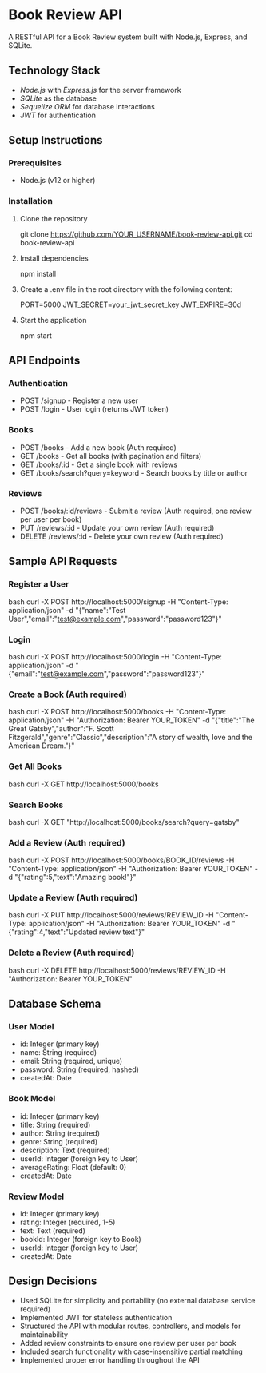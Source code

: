 # Book Review API

A RESTful API for a Book Review system built with Node.js, Express, and SQLite.

## Technology Stack

- *Node.js* with *Express.js* for the server framework
- *SQLite* as the database
- *Sequelize ORM* for database interactions
- *JWT* for authentication

## Setup Instructions

### Prerequisites
- Node.js (v12 or higher)

### Installation

1. Clone the repository
   
   git clone https://github.com/YOUR_USERNAME/book-review-api.git
   cd book-review-api
   

2. Install dependencies
   
   npm install
   

3. Create a .env file in the root directory with the following content:
   
   PORT=5000
   JWT_SECRET=your_jwt_secret_key
   JWT_EXPIRE=30d
   

4. Start the application
   
   npm start
   

## API Endpoints

### Authentication
- POST /signup - Register a new user
- POST /login - User login (returns JWT token)

### Books
- POST /books - Add a new book (Auth required)
- GET /books - Get all books (with pagination and filters)
- GET /books/:id - Get a single book with reviews
- GET /books/search?query=keyword - Search books by title or author

### Reviews
- POST /books/:id/reviews - Submit a review (Auth required, one review per user per book)
- PUT /reviews/:id - Update your own review (Auth required)
- DELETE /reviews/:id - Delete your own review (Auth required)

## Sample API Requests

### Register a User
bash
curl -X POST http://localhost:5000/signup -H "Content-Type: application/json" -d "{\"name\":\"Test User\",\"email\":\"test@example.com\",\"password\":\"password123\"}"


### Login
bash
curl -X POST http://localhost:5000/login -H "Content-Type: application/json" -d "{\"email\":\"test@example.com\",\"password\":\"password123\"}"


### Create a Book (Auth required)
bash
curl -X POST http://localhost:5000/books -H "Content-Type: application/json" -H "Authorization: Bearer YOUR_TOKEN" -d "{\"title\":\"The Great Gatsby\",\"author\":\"F. Scott Fitzgerald\",\"genre\":\"Classic\",\"description\":\"A story of wealth, love and the American Dream.\"}"


### Get All Books
bash
curl -X GET http://localhost:5000/books


### Search Books
bash
curl -X GET "http://localhost:5000/books/search?query=gatsby"


### Add a Review (Auth required)
bash
curl -X POST http://localhost:5000/books/BOOK_ID/reviews -H "Content-Type: application/json" -H "Authorization: Bearer YOUR_TOKEN" -d "{\"rating\":5,\"text\":\"Amazing book!\"}"


### Update a Review (Auth required)
bash
curl -X PUT http://localhost:5000/reviews/REVIEW_ID -H "Content-Type: application/json" -H "Authorization: Bearer YOUR_TOKEN" -d "{\"rating\":4,\"text\":\"Updated review text\"}"


### Delete a Review (Auth required)
bash
curl -X DELETE http://localhost:5000/reviews/REVIEW_ID -H "Authorization: Bearer YOUR_TOKEN"


## Database Schema

### User Model
- id: Integer (primary key)
- name: String (required)
- email: String (required, unique)
- password: String (required, hashed)
- createdAt: Date

### Book Model
- id: Integer (primary key)
- title: String (required)
- author: String (required)
- genre: String (required)
- description: Text (required)
- userId: Integer (foreign key to User)
- averageRating: Float (default: 0)
- createdAt: Date

### Review Model
- id: Integer (primary key)
- rating: Integer (required, 1-5)
- text: Text (required)
- bookId: Integer (foreign key to Book)
- userId: Integer (foreign key to User)
- createdAt: Date

## Design Decisions

- Used SQLite for simplicity and portability (no external database service required)
- Implemented JWT for stateless authentication
- Structured the API with modular routes, controllers, and models for maintainability
- Added review constraints to ensure one review per user per book
- Included search functionality with case-insensitive partial matching
- Implemented proper error handling throughout the API
